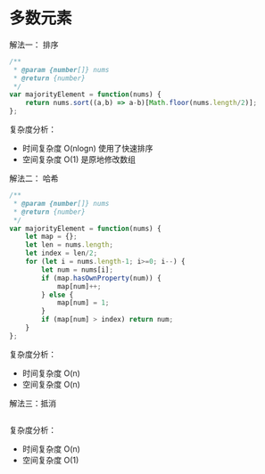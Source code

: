 # 多数元素


解法一： 排序

```js
/**
 * @param {number[]} nums
 * @return {number}
 */
var majorityElement = function(nums) {
    return nums.sort((a,b) => a-b)[Math.floor(nums.length/2)];
};
```

复杂度分析：

- 时间复杂度 O(nlogn) 使用了快速排序
- 空间复杂度 O(1) 是原地修改数组

解法二： 哈希

```js
/**
 * @param {number[]} nums
 * @return {number}
 */
var majorityElement = function(nums) {
    let map = {};
    let len = nums.length;
    let index = len/2;
    for (let i = nums.length-1; i>=0; i--) {
        let num = nums[i];
        if (map.hasOwnProperty(num)) {
            map[num]++;
        } else {
            map[num] = 1;
        }
        if (map[num] > index) return num;
    }
};
```

复杂度分析：

- 时间复杂度 O(n) 
- 空间复杂度 O(n) 

解法三：抵消

```js

```

复杂度分析：

- 时间复杂度 O(n) 
- 空间复杂度 O(1) 